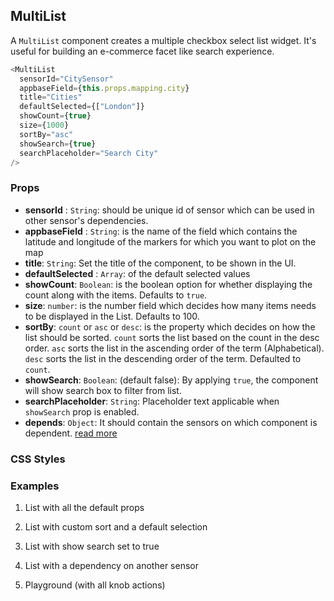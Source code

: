 ## MultiList

A `MultiList` component creates a multiple checkbox select list widget. It's useful for building an e-commerce facet like search experience.

```js
<MultiList
  sensorId="CitySensor"
  appbaseField={this.props.mapping.city}
  title="Cities"
  defaultSelected={["London"]}
  showCount={true}
  size={1000}
  sortBy="asc"
  showSearch={true}
  searchPlaceholder="Search City"
/>
```

### Props

- **sensorId** : `String`: should be unique id of sensor which can be used in other sensor's dependencies.   
- **appbaseField** : `String`: is the name of the field which contains the latitude and longitude of the markers for which you want to plot on the map   
- **title**: `String`: Set the title of the component, to be shown in the UI.
- **defaultSelected** : `Array`: of the default selected values   
- **showCount**: `Boolean`: is the boolean option for whether displaying the count along with the items. Defaults to `true`.  
- **size**: `number`: is the number field which decides how many items needs to be displayed in the List. Defaults to 100.    
-  **sortBy**: `count` or `asc` or `desc`: is the property which decides on how the list should be sorted. `count` sorts the list based on the count in the desc order. `asc` sorts the list in the ascending order of the term (Alphabetical). `desc` sorts the list in the descending order of the term. Defaulted to `count`.  
- **showSearch**: `Boolean`: (default false): By applying `true`, the component will show search box to filter from list.
- **searchPlaceholder**: `String`: Placeholder text applicable when `showSearch` prop is enabled.
- **depends**: `Object`: It should contain the sensors on which component is dependent. [read more](https://appbaseio.github.io/reactive-maps-docs/v1/getting-started/Dependency.html)


### CSS Styles



### Examples

1. List with all the default props

2. List with custom sort and a default selection

3. List with show search set to true

4. List with a dependency on another sensor

5. Playground (with all knob actions)

